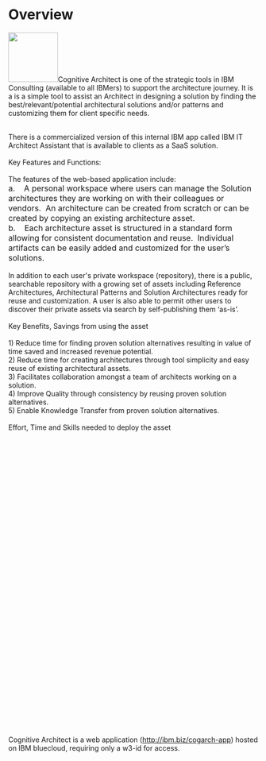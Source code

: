 

# Overview

<img style="height:100px;" src="./../files/file_4fd0ce2df7473fff.jpg">Cognitive Architect is one of the strategic tools in IBM Consulting (available to all IBMers) to support the architecture journey. It is a is a simple tool to assist an Architect in designing a solution by finding the best/relevant/potential architectural solutions and/or patterns and customizing them for client specific needs.<br><div><br>There is a commercialized version of this internal IBM app called IBM IT Architect Assistant that is available to clients as a SaaS solution.<br><br></div><div>Key Features and Functions:<br><br>The features of the web-based application include:<br><font size="3">a.    A personal workspace where users can manage the Solution architectures they are working on with their colleagues or vendors.  An architecture can be created from scratch or can be created by copying an existing architecture asset.<br>b.    Each architecture asset is structured in a standard form allowing for consistent documentation and reuse.  Individual artifacts can be easily added and customized for the user’s solutions.</font><br><br>In addition to each user's private workspace (repository), there is a public, searchable repository with a growing set of assets including Reference Architectures, Architectural Patterns and Solution Architectures ready for reuse and customization. A user is also able to permit other users to discover their private assets via search by self-publishing them ‘as-is’.<br><br>Key Benefits, Savings from using the asset<br><br>1) Reduce time for finding proven solution alternatives resulting in value of time saved and increased revenue potential.<br>2) Reduce time for creating architectures through tool simplicity and easy reuse of existing architectural assets.<br>3) Facilitates collaboration amongst a team of architects working on a solution.<br>4) Improve Quality through consistency by reusing proven solution alternatives.<br>5) Enable Knowledge Transfer from proven solution alternatives.<br><br>Effort, Time and Skills needed to deploy the asset<br><br><br><br><br><br><br><br><br><br><br><br><br><br><br><br></div><div><br></div><div><br></div><div><br></div><div><br></div><div><br></div><div><br></div><div><br></div><div><br></div><div><br></div><div><br></div><div><br></div><div><br></div><div><br></div><div><br><br><br><br><br><br><br><br>Cognitive Architect is a web application (http://ibm.biz/cogarch-app) hosted on IBM bluecloud, requiring only a w3-id for access.<br><br><br><br></div>

